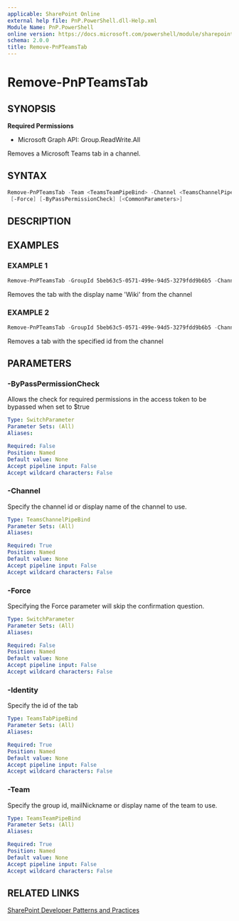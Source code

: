 ```yaml
---
applicable: SharePoint Online
external help file: PnP.PowerShell.dll-Help.xml
Module Name: PnP.PowerShell
online version: https://docs.microsoft.com/powershell/module/sharepoint-pnp/remove-pnpteamstab
schema: 2.0.0
title: Remove-PnPTeamsTab
---
```


# Remove-PnPTeamsTab

## SYNOPSIS

**Required Permissions**

  * Microsoft Graph API: Group.ReadWrite.All

Removes a Microsoft Teams tab in a channel.

## SYNTAX

```powershell
Remove-PnPTeamsTab -Team <TeamsTeamPipeBind> -Channel <TeamsChannelPipeBind> -Identity <TeamsTabPipeBind>
 [-Force] [-ByPassPermissionCheck] [<CommonParameters>]
```

## DESCRIPTION

## EXAMPLES

### EXAMPLE 1
```powershell
Remove-PnPTeamsTab -GroupId 5beb63c5-0571-499e-94d5-3279fdd9b6b5 -ChannelId 19:796d063b63e34497aeaf092c8fb9b44e@thread.skype -Identity Wiki
```

Removes the tab with the display name 'Wiki' from the channel

### EXAMPLE 2
```powershell
Remove-PnPTeamsTab -GroupId 5beb63c5-0571-499e-94d5-3279fdd9b6b5 -ChannelId 19:796d063b63e34497aeaf092c8fb9b44e@thread.skype -Identity fcef815d-2e8e-47a5-b06b-9bebba5c7852
```

Removes a tab with the specified id from the channel

## PARAMETERS

### -ByPassPermissionCheck
Allows the check for required permissions in the access token to be bypassed when set to $true

```yaml
Type: SwitchParameter
Parameter Sets: (All)
Aliases:

Required: False
Position: Named
Default value: None
Accept pipeline input: False
Accept wildcard characters: False
```

### -Channel
Specify the channel id or display name of the channel to use.

```yaml
Type: TeamsChannelPipeBind
Parameter Sets: (All)
Aliases:

Required: True
Position: Named
Default value: None
Accept pipeline input: False
Accept wildcard characters: False
```

### -Force
Specifying the Force parameter will skip the confirmation question.

```yaml
Type: SwitchParameter
Parameter Sets: (All)
Aliases:

Required: False
Position: Named
Default value: None
Accept pipeline input: False
Accept wildcard characters: False
```

### -Identity
Specify the id of the tab 

```yaml
Type: TeamsTabPipeBind
Parameter Sets: (All)
Aliases:

Required: True
Position: Named
Default value: None
Accept pipeline input: False
Accept wildcard characters: False
```

### -Team
Specify the group id, mailNickname or display name of the team to use.

```yaml
Type: TeamsTeamPipeBind
Parameter Sets: (All)
Aliases:

Required: True
Position: Named
Default value: None
Accept pipeline input: False
Accept wildcard characters: False
```

## RELATED LINKS

[SharePoint Developer Patterns and Practices](https://aka.ms/sppnp)